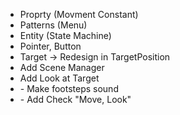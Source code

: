 - Proprty (Movment Constant)
- Patterns (Menu)
- Entity (State Machine)
- Pointer, Button
- Target -> Redesign in TargetPosition
- Add Scene Manager
- Add Look at Target
- <Soundable> - Make footsteps sound
- <ActivateByInput> - Add Check "Move, Look"
